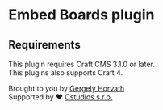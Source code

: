 # Embed Boards plugin

## Requirements

This plugin requires Craft CMS 3.1.0 or later.<br>
This plugins also supports Craft 4.

Brought to you by [Gergely Horvath](https://github.com/hunwalk)
<br>
Supported by ❤️ [Cstudios s.r.o.](https://cstudios.sk)
